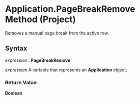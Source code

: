 
# Application.PageBreakRemove Method (Project)

Removes a manual page break from the active row.


## Syntax

 _expression_ . **PageBreakRemove**

 _expression_ A variable that represents an **Application** object.


### Return Value

 **Boolean**

